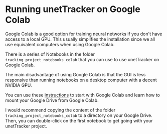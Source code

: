 # Running unetTracker on Google Colab

Google Colab is a good option for training neural networks if you don't have access to a local GPU. This usually simplifies the installation since we all use equivalent computers when using Google Colab.  

There is a series of Notebooks in the folder `tracking_project_notebooks_colab` that you can use to use unetTracker on Google Colab. 

The main disadvantage of using Google Colab is that the GUI is less responsive than running notebooks on a desktop computer with a decent NVIDIA GPU.

You can use these [instructions](https://github.com/kevin-allen/dataScienceNeuro/blob/main/colab.md) to start with Google Colab and learn how to mount your Google Drive from Google Colab.

I would recommend copying the content of the folder `tracking_project_notebooks_colab` to a directory on your Google Drive. Then, you can double-click on the first notebook to get going with your unetTracker project.

